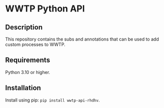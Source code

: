 # WWTP Python API


## Description
This repository contains the subs and annotations that can be used to add custom processes to WWTP.

## Requirements

Python 3.10 or higher.

## Installation

Install using pip: `pip install wwtp-api-rhdhv`.